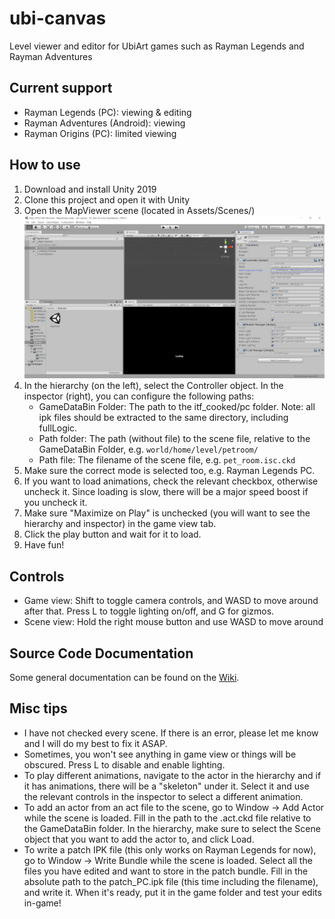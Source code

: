 # ubi-canvas
Level viewer and editor for UbiArt games such as Rayman Legends and Rayman Adventures

## Current support
- Rayman Legends (PC): viewing & editing
- Rayman Adventures (Android): viewing
- Rayman Origins (PC): limited viewing

## How to use
1. Download and install Unity 2019
2. Clone this project and open it with Unity
3. Open the MapViewer scene (located in Assets/Scenes/)
![Unity Scene](readme-images/main.png)
4. In the hierarchy (on the left), select the Controller object. In the inspector (right), you can configure the following paths:
   - GameDataBin Folder: The path to the itf_cooked/pc folder. Note: all ipk files should be extracted to the same directory, including fullLogic.
   - Path folder: The path (without file) to the scene file, relative to the GameDataBin Folder, e.g. `world/home/level/petroom/`
   - Path file: The filename of the scene file, e.g. `pet_room.isc.ckd`
5. Make sure the correct mode is selected too, e.g. Rayman Legends PC.
5. If you want to load animations, check the relevant checkbox, otherwise uncheck it. Since loading is slow, there will be a major speed boost if you uncheck it.
6. Make sure "Maximize on Play" is unchecked (you will want to see the hierarchy and inspector) in the game view tab.
7. Click the play button and wait for it to load.
8. Have fun!

## Controls
- Game view: Shift to toggle camera controls, and WASD to move around after that. Press L to toggle lighting on/off, and G for gizmos.
- Scene view: Hold the right mouse button and use WASD to move around

## Source Code Documentation
Some general documentation can be found on the [Wiki](https://github.com/byvar/ubi-canvas/wiki).

## Misc tips
- I have not checked every scene. If there is an error, please let me know and I will do my best to fix it ASAP.
- Sometimes, you won't see anything in game view or things will be obscured. Press L to disable and enable lighting.
- To play different animations, navigate to the actor in the hierarchy and if it has animations, there will be a "skeleton" under it. Select it and use the relevant controls in the inspector to select a different animation.
- To add an actor from an act file to the scene, go to Window -> Add Actor while the scene is loaded. Fill in the path to the .act.ckd file relative to the GameDataBin folder. In the hierarchy, make sure to select the Scene object that you want to add the actor to, and click Load.
- To write a patch IPK file (this only works on Rayman Legends for now), go to Window -> Write Bundle while the scene is loaded. Select all the files you have edited and want to store in the patch bundle. Fill in the absolute path to the patch_PC.ipk file (this time including the filename), and write it. When it's ready, put it in the game folder and test your edits in-game!